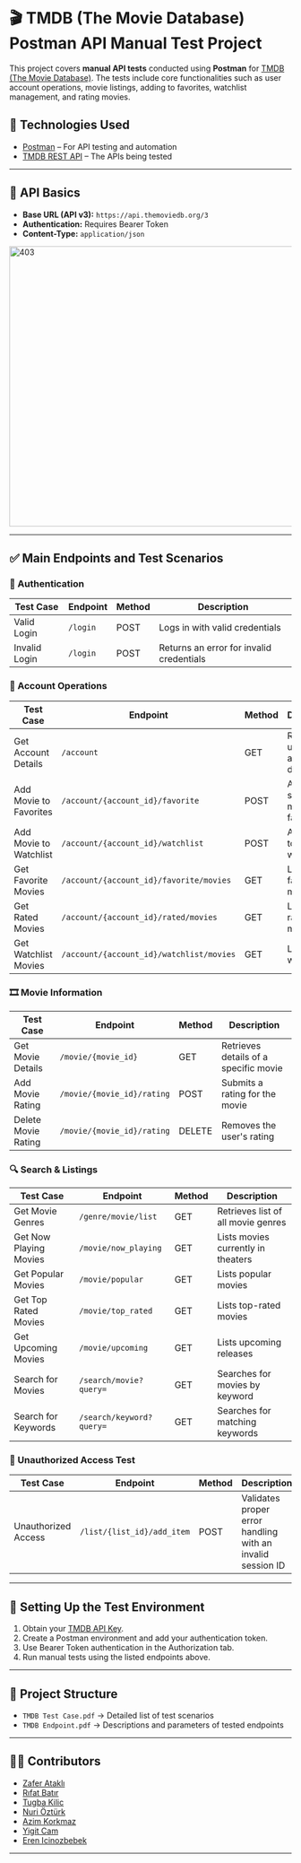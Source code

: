 # 🎬 TMDB (The Movie Database) Postman API Manual Test Project

This project covers **manual API tests** conducted using **Postman**
for [TMDB (The Movie Database)](https://www.themoviedb.org/). The tests include core functionalities such as user
account operations, movie listings, adding to favorites, watchlist management, and rating movies.

## 🔧 Technologies Used

- [Postman](https://www.postman.com/) – For API testing and automation
- [TMDB REST API](https://developer.themoviedb.org/reference/intro/getting-started) – The APIs being tested

---

## 📌 API Basics

- **Base URL (API v3):** `https://api.themoviedb.org/3`
- **Authentication:** Requires Bearer Token
- **Content-Type:** `application/json`

<img src="TMDBPostmanAPIProject.gif" alt="403" width="800" height="500"/>

---

## ✅ Main Endpoints and Test Scenarios

### 🔐 Authentication

| Test Case     | Endpoint | Method | Description                              |
|---------------|----------|--------|------------------------------------------|
| Valid Login   | `/login` | POST   | Logs in with valid credentials           |
| Invalid Login | `/login` | POST   | Returns an error for invalid credentials |

### 👤 Account Operations

| Test Case              | Endpoint                                 | Method | Description                       |
|------------------------|------------------------------------------|--------|-----------------------------------|
| Get Account Details    | `/account`                               | GET    | Retrieves user account details    |
| Add Movie to Favorites | `/account/{account_id}/favorite`         | POST   | Adds specified movie to favorites |
| Add Movie to Watchlist | `/account/{account_id}/watchlist`        | POST   | Adds movie to the watchlist       |
| Get Favorite Movies    | `/account/{account_id}/favorite/movies`  | GET    | Lists user's favorite movies      |
| Get Rated Movies       | `/account/{account_id}/rated/movies`     | GET    | Lists user's rated movies         |
| Get Watchlist Movies   | `/account/{account_id}/watchlist/movies` | GET    | Lists user's watchlist            |

### 🎞️ Movie Information

| Test Case           | Endpoint                   | Method | Description                           |
|---------------------|----------------------------|--------|---------------------------------------|
| Get Movie Details   | `/movie/{movie_id}`        | GET    | Retrieves details of a specific movie |
| Add Movie Rating    | `/movie/{movie_id}/rating` | POST   | Submits a rating for the movie        |
| Delete Movie Rating | `/movie/{movie_id}/rating` | DELETE | Removes the user's rating             |

### 🔍 Search & Listings

| Test Case              | Endpoint                 | Method | Description                        |
|------------------------|--------------------------|--------|------------------------------------|
| Get Movie Genres       | `/genre/movie/list`      | GET    | Retrieves list of all movie genres |
| Get Now Playing Movies | `/movie/now_playing`     | GET    | Lists movies currently in theaters |
| Get Popular Movies     | `/movie/popular`         | GET    | Lists popular movies               |
| Get Top Rated Movies   | `/movie/top_rated`       | GET    | Lists top-rated movies             |
| Get Upcoming Movies    | `/movie/upcoming`        | GET    | Lists upcoming releases            |
| Search for Movies      | `/search/movie?query=`   | GET    | Searches for movies by keyword     |
| Search for Keywords    | `/search/keyword?query=` | GET    | Searches for matching keywords     |

### 🚫 Unauthorized Access Test

| Test Case           | Endpoint                   | Method | Description                                                |
|---------------------|----------------------------|--------|------------------------------------------------------------|
| Unauthorized Access | `/list/{list_id}/add_item` | POST   | Validates proper error handling with an invalid session ID |

---

## 🧪 Setting Up the Test Environment

1. Obtain your [TMDB API Key](https://developer.themoviedb.org/).
2. Create a Postman environment and add your authentication token.
3. Use Bearer Token authentication in the Authorization tab.
4. Run manual tests using the listed endpoints above.

---

## 📁 Project Structure

- `TMDB Test Case.pdf` → Detailed list of test scenarios
- `TMDB Endpoint.pdf` → Descriptions and parameters of tested endpoints

---

## 👨‍💻 Contributors

* [Zafer Ataklı](https://github.com/zaferatakli)
* [Rıfat Batır](https://github.com/rftbtr)
* [Tugba Kilic](https://github.com/TugbaKilic33)
* [Nuri Öztürk](https://github.com/NuriOzturk)
* [Azim Korkmaz](https://github.com/AzimKorkmaz)
* [Yigit Cam](https://github.com/Yigit-Cam)
* [Eren Icinozbebek](https://github.com/theeren123)

---

